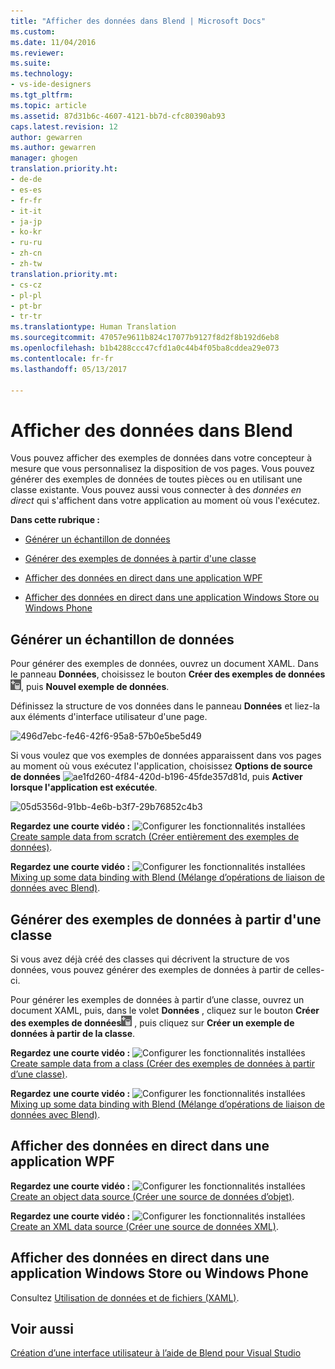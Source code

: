 ```yaml
---
title: "Afficher des données dans Blend | Microsoft Docs"
ms.custom: 
ms.date: 11/04/2016
ms.reviewer: 
ms.suite: 
ms.technology:
- vs-ide-designers
ms.tgt_pltfrm: 
ms.topic: article
ms.assetid: 87d31b6c-4607-4121-bb7d-cfc80390ab93
caps.latest.revision: 12
author: gewarren
ms.author: gewarren
manager: ghogen
translation.priority.ht:
- de-de
- es-es
- fr-fr
- it-it
- ja-jp
- ko-kr
- ru-ru
- zh-cn
- zh-tw
translation.priority.mt:
- cs-cz
- pl-pl
- pt-br
- tr-tr
ms.translationtype: Human Translation
ms.sourcegitcommit: 47057e9611b824c17077b9127f8d2f8b192d6eb8
ms.openlocfilehash: b1b4288ccc47cfd1a0c44b4f05ba8cddea29e073
ms.contentlocale: fr-fr
ms.lasthandoff: 05/13/2017

---
```

# <a name="display-data-in-blend"></a>Afficher des données dans Blend
Vous pouvez afficher des exemples de données dans votre concepteur à mesure que vous personnalisez la disposition de vos pages. Vous pouvez générer des exemples de données de toutes pièces ou en utilisant une classe existante. Vous pouvez aussi vous connecter à des *données en direct* qui s'affichent dans votre application au moment où vous l'exécutez.  
  
 **Dans cette rubrique :**  
  
-   [Générer un échantillon de données](#Scratch)  
  
-   [Générer des exemples de données à partir d'une classe](#Existing)  
  
-   [Afficher des données en direct dans une application WPF](#LiveWPF)  
  
-   [Afficher des données en direct dans une application Windows Store ou Windows Phone](#LiveStore)  
  
##  <a name="Scratch"></a> Générer un échantillon de données  
 Pour générer des exemples de données, ouvrez un document XAML. Dans le panneau **Données**, choisissez le bouton **Créer des exemples de données**![](../designers/media/30540d76-7256-43ce-b5d9-4b2edf3d339f.png "30540d76-7256-43ce-b5d9-4b2edf3d339f"), puis **Nouvel exemple de données**.  
  
 Définissez la structure de vos données dans le panneau **Données** et liez-la aux éléments d'interface utilisateur d'une page.  
  
 ![](../designers/media/496d7ebc-fe46-42f6-95a8-57b0e5be5d49.png "496d7ebc-fe46-42f6-95a8-57b0e5be5d49")  
  
 Si vous voulez que vos exemples de données apparaissent dans vos pages au moment où vous exécutez l'application, choisissez **Options de source de données** ![](../designers/media/ae1fd260-4f84-420d-b196-45fde357d81d.png "ae1fd260-4f84-420d-b196-45fde357d81d"), puis **Activer lorsque l'application est exécutée**.  
  
 ![](../designers/media/05d5356d-91bb-4e6b-b3f7-29b76852c4b3.png "05d5356d-91bb-4e6b-b3f7-29b76852c4b3")  
  
 **Regardez une courte vidéo :** ![Configurer les fonctionnalités installées](../designers/media/bldadminconsoleinitialconfigicon.PNG "BldAdminConsoleInitialConfigIcon") [Create sample data from scratch (Créer entièrement des exemples de données)](http://www.bing.com/videos/search?q=blend%20data&qs=n&form=QBVR&pq=blend%20data&sc=8-7&sp=-1&sk=#view=detail&mid=F8F2449A76956D480FD2F8F2449A76956D480FD2).  
  
 **Regardez une courte vidéo :** ![Configurer les fonctionnalités installées](../designers/media/bldadminconsoleinitialconfigicon.PNG "BldAdminConsoleInitialConfigIcon") [Mixing up some data binding with Blend (Mélange d’opérations de liaison de données avec Blend)](https://www.youtube.com/watch?v=LSwPB6CAvjg).  
  
##  <a name="Existing"></a> Générer des exemples de données à partir d'une classe  
 Si vous avez déjà créé des classes qui décrivent la structure de vos données, vous pouvez générer des exemples de données à partir de celles-ci.  
  
 Pour générer les exemples de données à partir d’une classe, ouvrez un document XAML, puis, dans le volet **Données** , cliquez sur le bouton **Créer des exemples de données**![](../designers/media/30540d76-7256-43ce-b5d9-4b2edf3d339f.png "30540d76-7256-43ce-b5d9-4b2edf3d339f") , puis cliquez sur **Créer un exemple de données à partir de la classe**.  
  
 **Regardez une courte vidéo :** ![Configurer les fonctionnalités installées](../designers/media/bldadminconsoleinitialconfigicon.PNG "BldAdminConsoleInitialConfigIcon") [Create sample data from a class (Créer des exemples de données à partir d’une classe)](http://www.google.com/url?sa=t&rct=j&q=&esrc=s&source=video&cd=1&cad=rja&uact=8&ved=0CB0QtwIwAA&url=http%3A%2F%2Fchannel9.msdn.com%2FShows%2FInside%2BWindows%2BPhone%2FIWP54--Windows-Phone-Data-Binding-and-the-Magic-of-XAML&ei=F1oHVNryM4ysogSJ2oDYDw&usg=AFQjCNEYvw1WA1rdF7bfpj5RwMLUs7RCVg).  
  
 **Regardez une courte vidéo :** ![Configurer les fonctionnalités installées](../designers/media/bldadminconsoleinitialconfigicon.PNG "BldAdminConsoleInitialConfigIcon") [Mixing up some data binding with Blend (Mélange d’opérations de liaison de données avec Blend)](https://www.youtube.com/watch?v=LSwPB6CAvjg).  
  
##  <a name="LiveWPF"></a> Afficher des données en direct dans une application WPF  
 **Regardez une courte vidéo :** ![Configurer les fonctionnalités installées](../designers/media/bldadminconsoleinitialconfigicon.PNG "BldAdminConsoleInitialConfigIcon") [Create an object data source (Créer une source de données d’objet)](http://www.bing.com/videos/watch/video/using-an-objectdatasource-in-expression-blend/qmavx0xg).  
  
 **Regardez une courte vidéo :** ![Configurer les fonctionnalités installées](../designers/media/bldadminconsoleinitialconfigicon.PNG "BldAdminConsoleInitialConfigIcon") [Create an XML data source (Créer une source de données XML)](https://www.youtube.com/watch?v=RjQueappjqk&feature=youtube_gdata).  
  
##  <a name="LiveStore"></a> Afficher des données en direct dans une application Windows Store ou Windows Phone  
 Consultez [Utilisation de données et de fichiers (XAML)](http://msdn.microsoft.com/library/windows/apps/xaml/br229562.aspx).  
  
## <a name="see-also"></a>Voir aussi  
 [Création d’une interface utilisateur à l’aide de Blend pour Visual Studio](../designers/creating-a-ui-by-using-blend-for-visual-studio.md)
